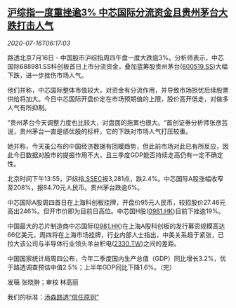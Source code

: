 <!--1594882510000-->
[沪综指一度重挫逾3% 中芯国际分流资金且贵州茅台大跌打击人气](https://cn.reuters.com/article/china-stock-market-afternoon-slump-0716-idCNKCS24H0R6)
------

<div><i>2020-07-16T06:17:03</i></div><div class="StandardArticleBody_body"><p>路透北京7月16日 - 中国股市沪综指周四午盘一度大跌逾3%。分析师表示，中芯国际688981.SS科创板首日上市分流资金，叠加蓝筹股贵州茅台(<span id="symbol_600519.SS_1"><a href="//www.reuters.com/companies/600519.SS">600519.SS</a></span>)大幅下跌，进一步挫伤市场人气。   </p><p>他们并称，中芯国际整体市值较大，对资金有分流作用，并导致市场担忧后续股票供给将加大。今日中芯国际开盘价定在市场预期值的上限，股价高开低走，对做多人气有所抑制。 </p><p>“贵州茅台今天调整力度也比较大，对盘面的拖累也很大。“首创证券分析师张彦芸说，贵州茅台一直是绩优股的标杆，它的下跌对市场人气打压较重。 </p><p>她并称，今天虽公布的中国经济数据有回暖趋势，但此前市场对此已有所反应，因此今日数据对股市的提振作用不大，且三季度GDP能否持续走高仍有一定不确定性。    </p><p>北京时间下午13:55，沪综指<a href="/investing/markets/index?symbol=.SSEC">.SSEC</a>报3,281点，跌2.4%。中芯国际A股涨幅收窄至208%，报84.70元人民币。贵州茅台跌逾6%。     </p><p>中芯国际A股周四首日在上海科创板挂牌，开盘价95元人民币，较招股价27.46元高出246%。但开市价即为目前日高位。中芯国H股(<span id="symbol_0981.HK_3"><a href="//www.reuters.com/companies/0981.HK">0981.HK</a></span>)目前下挫逾19%。 </p><p>中国最大的芯片制造商中芯国际(<span id="symbol_0981.HK_4"><a href="//www.reuters.com/companies/0981.HK">0981.HK</a></span>)在上海A股科创板的发行募资规模高达66亿美元，周四将在上海市场挂牌，行业内部人士指出，中美关系趋于紧张，已拉大该公司与半导体行业领头羊台积电(<span id="symbol_2330.TW_5"><a href="//www.reuters.com/companies/2330.TW">2330.TW</a></span>)之间的差距。 </p><p>中国国家统计局周四公布，今年二季度国内生产总值（GDP）同比增长3.2%，优于路透调查预估中值2.5%；上半年GDP同比下降1.6%。（完）   </p><div class="Attribution_container"><div class="Attribution_attribution"><p class="Attribution_content">发稿 张晓翀；审校 林高丽 </p></div></div><div class="StandardArticleBody_trustBadgeContainer"><span class="StandardArticleBody_trustBadgeTitle">我们的标准：</span><span class="trustBadgeUrl"><a href="https://www.thomsonreuters.cn/content/dam/openweb/documents/pdf/china/brochures/about-us-1.pdf">汤森路透“信任原则”</a></span></div></div>
